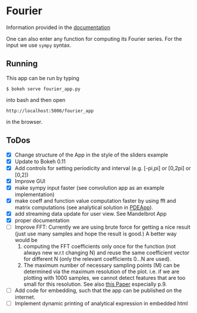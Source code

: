 # Fourier
Information provided in the [documentation](https://github.com/BenjaminRueth/Visualization/blob/master/FourierApp/Doc/fourierSpecification.pdf)

One can also enter any function for computing its Fourier series. For the input we use `sympy` syntax.

## Running
This app can be run by typing
```
$ bokeh serve fourier_app.py
```
into bash and then open
```
http://localhost:5006/fourier_app
```
in the browser.

## ToDos
- [x] Change structure of the App in the style of the sliders example
- [x] Update to Bokeh 0.11
- [x] Add controls for setting periodicity and interval (e.g. [-pi,pi] or [0,2pi] or [0,2])
- [x] Improve GUI
- [x] make sympy input faster (see convolution app as an example implementation)
- [x] make coeff and function value computation faster by using fft and matrix computations (see analytical solution in [PDEApp](https://github.com/BenjaminRueth/Visualization/tree/master/PDEApp)).
- [x] add streaming data update for user view. See Mandelbrot App
- [x] proper documentation
- [ ] Improve FFT: Currently we are using brute force for getting a nice result (just use many samples and hope the result is good.) A better way would be 
    1. computing the FFT coefficients only once for the function (not always new w.r.t changing N) and reuse the same coefficient vector for different N (only the relevant coefficients 0...N are used).
    2. The maximum number of necessary sampling points (M) can be determined via the maximum resolution of the plot. i.e. if we are plotting with 1000 samples, we cannot detect features that are too small for this resolution. See also [this Paper](https://www.math.upenn.edu/~cle/papers/fftvsft.pdf) especially p.9.    
- [ ] Add code for embedding, such that the app can be published on the internet.
- [ ] Implement dynamic printing of analytical expression in embedded html
